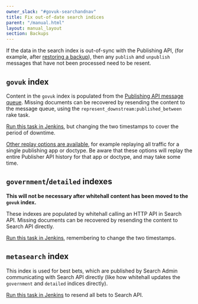 ```yaml
---
owner_slack: "#govuk-searchandnav"
title: Fix out-of-date search indices
parent: "/manual.html"
layout: manual_layout
section: Backups
---
```


If the data in the search index is out-of-sync with the Publishing API,
(for example, after [restoring a backup][restore-backups]), then any `publish`
and `unpublish` messages that have not been processed need to be resent.

## `govuk` index

Content in the `govuk` index is populated from the [Publishing API message queue][queue].
Missing documents can be recovered by resending the content to the message queue, using
the `represent_downstream:published_between` rake task.

[Run this task in Jenkins](https://deploy.blue.production.govuk.digital/job/run-rake-task/parambuild/?TARGET_APPLICATION=publishing-api&MACHINE_CLASS=publishing_api&RAKE_TASK=represent_downstream:published_between['2018-12-17T01:02:30,%202018-12-18T10:20:30']), but changing the two timestamps to cover the period of downtime.

[Other replay options are available](https://github.com/alphagov/publishing-api/blob/main/lib/tasks/represent_downstream.rake), for example replaying all traffic for a single publishing app or doctype.
Be aware that these options will replay the entire Publisher API history for that app or doctype, and may take some time.

## `government`/`detailed` indexes

**This will not be necessary after whitehall content has been moved to the
`govuk` index.**

These indexes are populated by whitehall calling an HTTP API in Search API.
Missing documents can be recovered by resending the content to Search API directly.

[Run this task in Jenkins](https://deploy.blue.production.govuk.digital/job/run-rake-task/parambuild/?TARGET_APPLICATION=whitehall&MACHINE_CLASS=whitehall_backend&RAKE_TASK=search:index:published_between['2018-12-17T01:02:30,%202018-12-18T10:20:30']), remembering to change the two timestamps.

## `metasearch` index

This index is used for best bets, which are published by Search Admin
communicating with Search API directly (like how whitehall updates the
`government` and `detailed` indices directly).

[Run this task in Jenkins](https://deploy.blue.production.govuk.digital/job/run-rake-task/parambuild/?TARGET_APPLICATION=search-admin&MACHINE_CLASS=backend&RAKE_TASK=reindex_best_bets) to resend all bets to Search API.

[restore-backups]: https://docs.publishing.service.gov.uk/manual/elasticsearch-dumps.html
[queue]: https://github.com/alphagov/search-api/blob/main/docs/new-indexing-process.md
